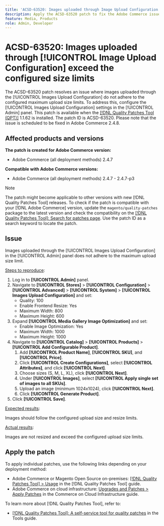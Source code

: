 ```yaml
---
title: 'ACSD-63520: Images uploaded through Image Upload Configuration exceed the configured size limits'
description: Apply the ACSD-63520 patch to fix the Adobe Commerce issue where Images uploaded through the Images Upload Configuration in the Admin panel do not adhere to the configured maximum upload size limits.
feature: Media, Products
role: Admin, Developer
---
```


# ACSD-63520: Images uploaded through [!UICONTROL Image Upload Configuration] exceed the configured size limits

The ACSD-63520 patch resolves an issue where images uploaded through the [!UICONTROL Images Upload Configuration] do not adhere to the configured maximum upload size limits. To address this, configure the [!UICONTROL Images Upload Configuration] settings in the [!UICONTROL Admin] panel. This patch is available when the [[!DNL Quality Patches Tool (QPT)]](/help/tools/quality-patches-tool/quality-patches-tool-to-self-serve-quality-patches.md) 1.1.62 is installed. The patch ID is ACSD-63520. Please note that the issue is scheduled to be fixed in Adobe Commerce 2.4.8.

## Affected products and versions

**The patch is created for Adobe Commerce version:**
* Adobe Commerce (all deployment methods) 2.4.7

**Compatible with Adobe Commerce versions:**
* Adobe Commerce (all deployment methods) 2.4.7 - 2.4.7-p3

>[!NOTE]
>
>The patch might become applicable to other versions with new [!DNL Quality Patches Tool] releases. To check if the patch is compatible with your [!DNL Adobe Commerce] version, update the `magento/quality-patches` package to the latest version and check the compatibility on the [[!DNL Quality Patches Tool]: Search for patches page](https://experienceleague.adobe.com/tools/commerce-quality-patches/index.html). Use the patch ID as a search keyword to locate the patch.

## Issue

Images uploaded through the [!UICONTROL Images Upload Configuration] in the [!UICONTROL Admin] panel does not adhere to the maximum upload size limit.

<u>Steps to reproduce</u>:

1. Log in to **[!UICONTROL Admin]** panel.
1. Navigate to **[!UICONTROL Stores]** > **[!UICONTROL Configuration]** > **[!UICONTROL Advanced]** > **[!UICONTROL System]** > **[!UICONTROL Images Upload Configuration]** and set:
    * Quality: 100
    * Enable Frontend Resize: Yes  
    * Maximum Width: 800  
    * Maximum Height: 600  
1. Expand **[!UICONTROL Media Gallery Image Optimization]** and set:
    * Enable Image Optimization: Yes  
    * Maximum Width: 1000  
    * Maximum Height: 1000  
1. Navigate to **[!UICONTROL Catalog]** > **[!UICONTROL Products]** > **[!UICONTROL Add Configurable Product]**.
    1. Add **[!UICONTROL Product Name]**, **[!UICONTROL SKU]**, and **[!UICONTROL Price]**.
    1. Click **[!UICONTROL Create Configurations]**, select **[!UICONTROL Attributes]**, and click **[!UICONTROL Next]**.
    1. Choose sizes (S, M, L, XL), click **[!UICONTROL Next]**.
    1. Under **[!UICONTROL Images]**, select **[!UICONTROL Apply single set of images to all SKUs]**.
    1. Upload an image (minimum 1024x1024), click **[!UICONTROL Next]**.
    1. Click **[!UICONTROL Generate Product]**.
1. Click **[!UICONTROL Save]**.

<u>Expected results</u>:

Images should follow the configured upload size and resize limits.

<u>Actual results</u>:

Images are not resized and exceed the configured upload size limits.

## Apply the patch

To apply individual patches, use the following links depending on your deployment method:

* Adobe Commerce or Magento Open Source on-premises: [[!DNL Quality Patches Tool] > Usage](/help/tools/quality-patches-tool/usage.md) in the [!DNL Quality Patches Tool] guide.
* Adobe Commerce on cloud infrastructure: [Upgrades and Patches > Apply Patches](https://experienceleague.adobe.com/docs/commerce-cloud-service/user-guide/develop/upgrade/apply-patches.html) in the Commerce on Cloud Infrastructure guide.

To learn more about [!DNL Quality Patches Tool], refer to:

* [[!DNL Quality Patches Tool]: A self-service tool for quality patches](/help/tools/quality-patches-tool/quality-patches-tool-to-self-serve-quality-patches.md) in the Tools guide.
